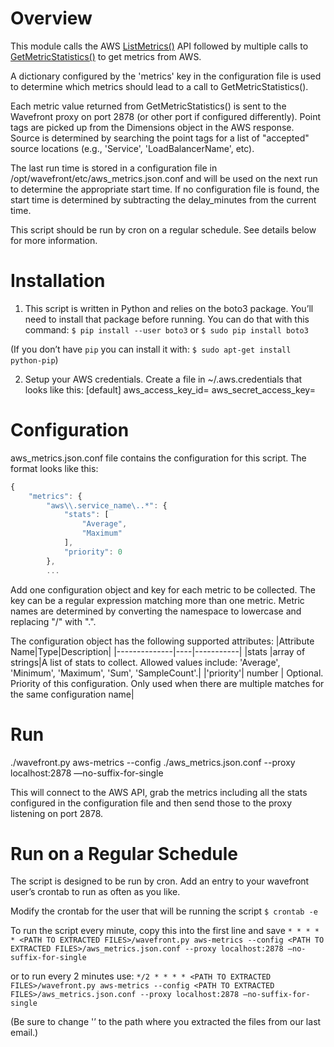 # Overview
This module calls the AWS [ListMetrics()](http://docs.aws.amazon.com/AmazonCloudWatch/latest/APIReference/API_ListMetrics.html) API followed by multiple calls to [GetMetricStatistics()](http://docs.aws.amazon.com/AmazonCloudWatch/latest/APIReference/API_GetMetricStatistics.html) to get metrics from AWS.

A dictionary configured by the 'metrics' key in the configuration file is
used to determine which metrics should lead to a call to GetMetricStatistics().

Each metric value returned from GetMetricStatistics() is sent to the Wavefront
proxy on port 2878 (or other port if configured differently).  Point tags
are picked up from the Dimensions object in the AWS response.
Source is determined by searching the point tags for a list of "accepted"
source locations (e.g., 'Service', 'LoadBalancerName', etc).

The last run time is stored in a configuration file in 
/opt/wavefront/etc/aws_metrics.json.conf and will be used on the next run to 
determine the appropriate start time.  If no configuration file is found, 
the start time is determined by subtracting the delay_minutes from the 
current time.

This script should be run by cron on a regular schedule.  See details below for more information.

# Installation
1. This script is written in Python and relies on the boto3 package.  You’ll need to install that package before running.  You can do that with this command:
```$ pip install --user boto3```
or
```$ sudo pip install boto3```

(If you don’t have `pip` you can install it with: `$ sudo apt-get install python-pip`)

2. Setup your AWS credentials.   Create a file in ~/.aws.credentials that looks like this:
[default]
aws_access_key_id=<YOUR ACCESS KEY ID>
aws_secret_access_key=<YOUR SECRET KEY>

# Configuration
aws_metrics.json.conf file contains the configuration for this script.  The format looks like this:
```javascript
{
    "metrics": {
        "aws\\.service_name\..*": {
            "stats": [
                "Average",
                "Maximum"
            ],
            "priority": 0
        },
        ...

```

Add one configuration object and key for each metric to be collected.  The key can be a regular expression matching more than one metric.  Metric names are determined by converting the namespace to lowercase and replacing "/" with ".".

The configuration object has the following supported attributes:
|Attribute Name|Type|Description|
|--------------|----|-----------|
|stats         |array of strings|A list of stats to collect.  Allowed values include: 'Average', 'Minimum', 'Maximum', 'Sum', 'SampleCount'.|
|'priority'| number | Optional.  Priority of this configuration.  Only used when there are multiple matches for the same configuration name|



# Run
./wavefront.py aws-metrics --config ./aws_metrics.json.conf --proxy localhost:2878 —no-suffix-for-single

This will connect to the AWS API, grab the metrics including all the stats configured in the configuration file and then send those to the proxy listening on port 2878.

# Run on a Regular Schedule
The script is designed to be run by cron.  Add an entry to your wavefront user’s crontab to run as often as you like.

Modify the crontab for the user that will be running the script
`$ crontab -e`

To run the script every minute, copy this into the first line and save
`* * * * * <PATH TO EXTRACTED FILES>/wavefront.py aws-metrics --config <PATH TO EXTRACTED FILES>/aws_metrics.json.conf --proxy localhost:2878 —no-suffix-for-single`

or to run every 2 minutes use:
`*/2 * * * * <PATH TO EXTRACTED FILES>/wavefront.py aws-metrics --config <PATH TO EXTRACTED FILES>/aws_metrics.json.conf --proxy localhost:2878 —no-suffix-for-single`

(Be sure to change '<PATH TO EXTRACTED FILES>’ to the path where you extracted the files from our last email.)
